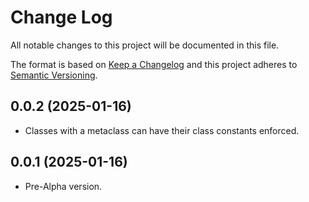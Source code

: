 # Change Log
All notable changes to this project will be documented in this file.

The format is based on [Keep a Changelog](http://keepachangelog.com/)
and this project adheres to [Semantic Versioning](http://semver.org/).

## 0.0.2 (2025-01-16)
- Classes with a metaclass can have their class constants enforced.

## 0.0.1 (2025-01-16)
- Pre-Alpha version.
